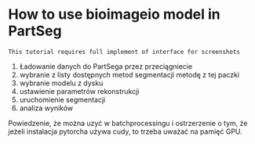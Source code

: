 # How to use bioimageio model in PartSeg


`This tutorial requires full implement of interface for screenshots`

1. Ładowanie danych do PartSega przez przeciągniecie
2. wybranie z listy dostępnych metod segmentacji metodę z tej paczki
3. wybranie modelu z dysku
4. ustawienie parametrów rekonstrukcji
5. uruchomienie segmentacji
6. analiza wyników

Powiedzenie, że można uzyć w batchprocessingu i ostrzerzenie o tym, że jeżeli instalacja pytorcha używa cudy,
to trzeba uważać na pamięć GPU.
